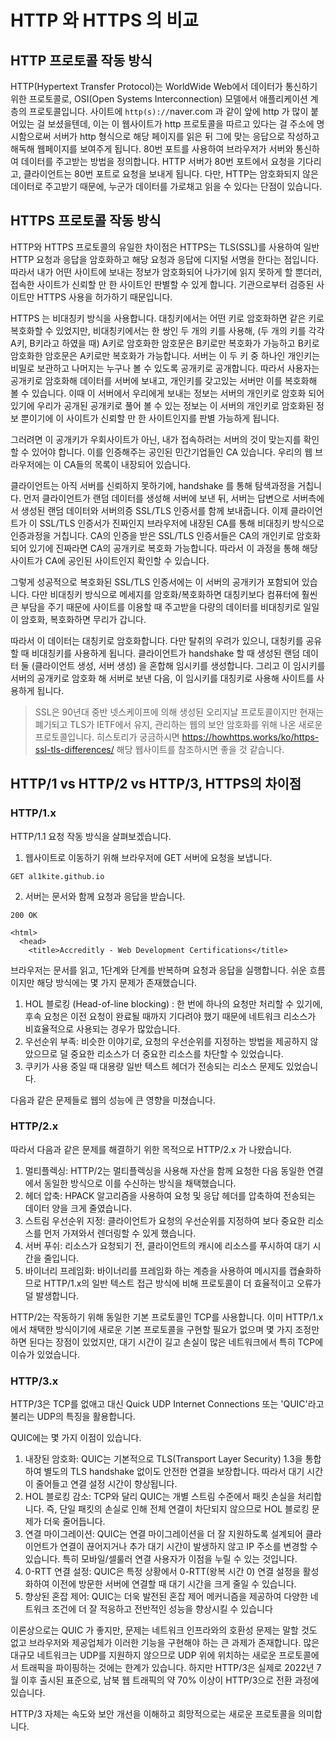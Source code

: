 # HTTP 와 HTTPS 의 비교

## HTTP 프로토콜 작동 방식
HTTP(Hypertext Transfer Protocol)는 WorldWide Web에서 데이터가 통신하기 위한 프로토콜로,
OSI(Open Systems Interconnection) 모델에서 애플리케이션 계층의 프로토콜입니다.
사이트에 `http(s)://`naver.com 과 같이 앞에 http 가 많이 붙어있는 걸 보셨을텐데, 이는 이 웹사이트가 http 프로토콜을 따르고 있다는 걸 주소에 명시함으로써
서버가 http 형식으로 해당 페이지를 읽은 뒤 그에 맞는 응답으로 작성하고 해독해 웹페이지를 보여주게 됩니다.
80번 포트를 사용하여 브라우저가 서버와 통신하여 데이터를 주고받는 방법을 정의합니다.
HTTP 서버가 80번 포트에서 요청을 기다리고, 클라이언트는 80번 포트로 요청을 보내게 됩니다.
다만, HTTP는 암호화되지 않은 데이터로 주고받기 때문에, 누군가 데이터를 가로채고 읽을 수 있다는 단점이 있습니다.

## HTTPS 프로토콜 작동 방식
HTTP와 HTTPS 프로토콜의 유일한 차이점은 HTTPS는 TLS(SSL)를 사용하여 일반 HTTP 요청과 응답을 암호화하고 해당 요청과 응답에 디지털 서명을 한다는 점입니다.
따라서 내가 어떤 사이트에 보내는 정보가 암호화되어 나가기에 읽지 못하게 할 뿐더러, 접속한 사이트가 신뢰할 만 한 사이트인 판별할 수 있게 합니다.
기관으로부터 검증된 사이트만 HTTPS 사용을 허가하기 때문입니다.

HTTPS 는 비대칭키 방식을 사용합니다. 대칭키에서는 어떤 키로 암호화하면 같은 키로 복호화할 수 있었지만,
비대칭키에서는 한 쌍인 두 개의 키를 사용해, (두 개의 키를 각각 A키, B키라고 하였을 때) A키로 암호화한 암호문은 B키로만 복호화가 가능하고 B키로 암호화한 암호문은 A키로만 복호화가 가능합니다.
서버는 이 두 키 중 하나인 개인키는 비밀로 보관하고 나머지는 누구나 볼 수 있도록 공개키로 공개합니다. 
따라서 사용자는 공개키로 암호화해 데이터를 서버에 보내고, 개인키를 갖고있는 서버만 이를 복호화해 볼 수 있습니다.
이때 이 서버에서 우리에게 보내는 정보는 서버의 개인키로 암호화 되어있기에 우리가 공개된 공개키로 풀어 볼 수 있는 정보는 이 서버의 개인키로 암호화된 정보 뿐이기에
이 사이트가  신뢰할 만 한 사이트인지를 판별 가능하게 됩니다.

그러려면 이 공개키가 우회사이트가 아닌, 내가 접속하려는 서버의 것이 맞는지를 확인 할 수 있어야 합니다.
이를 인증해주는 공인된 민간기업들인 CA 있습니다. 우리의 웹 브라우저에는 이 CA들의 목록이 내장되어 있습니다.

클라이언트는 아직 서버를 신뢰하지 못하기에, handshake 를 통해 탐색과정을 거칩니다.
먼저 클라이언트가 랜덤 데이터를 생성해 서버에 보낸 뒤, 서버는 답변으로 서버측에서 생성된 랜덤 데이터와 서버의증 SSL/TLS 인증서를 함께 보내줍니다.
이제 클라이언트가 이 SSL/TLS 인증서가 진짜인지 브라우저에 내장된 CA를 통해 비대칭키 방식으로 인증과정을 거칩니다.
CA의 인증을 받은 SSL/TLS 인증서들은 CA의 개인키로 암호화되어 있기에 진짜라면 CA의 공개키로 복호화 가능합니다.
따라서 이 과정을 통해 해당 사이트가 CA에 공인된 사이트인지 확인할 수 있습니다.

그렇게 성공적으로 복호화된 SSL/TLS 인증서에는 이 서버의 공개키가 포함되어 있습니다.
다만 비대칭키 방식으로 메세지를 암호화/복호화하면 대칭키보다 컴퓨터에 훨씬 큰 부담을 주기 때문에
사이트를 이용할 때 주고받을 다량의 데이터를 비대칭키로 일일이 암호화, 복호화하면 무리가 갑니다.

따라서 이 데이터는 대칭키로 암호화합니다. 다만 탈취의 우려가 있으니, 대칭키를 공유할 때 비대칭키를 사용하게 됩니다.
클라이언트가 handshake 할 때 생성된 랜덤 데이터 둘 (클라이언트 생성, 서버 생성) 을 혼합해 임시키를 생성합니다.
그리고 이 임시키를 서버의 공개키로 암호화 해 서버로 보낸 다음, 이 임시키를 대칭키로 사용해 사이트를 사용하게 됩니다.

> SSL은 90년대 중반 넷스케이프에 의해 생성된 오리지날 프로토콜이지만 현재는 폐기되고 TLS가 IETF에서 유지, 관리하는 웹의 보안 암호화를 위해 나온 새로운 프로토콜입니다.
> 히스토리가 궁금하시면 https://howhttps.works/ko/https-ssl-tls-differences/ 해당 웹사이트를 참조하시면 좋을 것 같습니다.

## HTTP/1 vs HTTP/2 vs HTTP/3, HTTPS의 차이점

### HTTP/1.x
HTTP/1.1 요청 작동 방식을 살펴보겠습니다.
1. 웹사이트로 이동하기 위해 브라우저에 GET 서버에 요청을 보냅니다.

```
GET al1kite.github.io
```

2. 서버는 문서와 함께 요청과 응답을 받습니다.

```
200 OK

<html>
  <head>
    <title>Accreditly - Web Development Certifications</title>
```
브라우저는 문서를 읽고, 1단계와 단계를 반복하며 요청과 응답을 실행합니다.
쉬운 흐름이지만 해당 방식에는 몇 가지 문제가 존재했습니다.

1. HOL 블로킹 (Head-of-line blocking) : 한 번에 하나의 요청만 처리할 수 있기에,
   후속 요청은 이전 요청이 완료될 때까지 기다려야 했기 때문에 네트워크 리소스가 비효율적으로 사용되는 경우가 많았습니다.
2. 우선순위 부족: 비슷한 이야기로, 요청의 우선순위를 지정하는 방법을 제공하지 않았으므로 덜 중요한 리소스가 더 중요한 리소스를 차단할 수 있었습니다.
3. 쿠키가 사용 중일 때 대용량 일반 텍스트 헤더가 전송되는 리소스 문제도 있었습니다.

다음과 같은 문제들로 웹의 성능에 큰 영향을 미쳤습니다.

### HTTP/2.x
따라서 다음과 같은 문제를 해결하기 위한 목적으로 HTTP/2.x 가 나왔습니다. 

1. 멀티플렉싱: HTTP/2는 멀티플렉싱을 사용해 자산을 함께 요청한 다음 동일한 연결에서 동일한 방식으로 이를 수신하는 방식을 채택했습니다.
2. 헤더 압축: HPACK 알고리즘을 사용하여 요청 및 응답 헤더를 압축하여 전송되는 데이터 양을 크게 줄였습니다.
3. 스트림 우선순위 지정: 클라이언트가 요청의 우선순위를 지정하여 보다 중요한 리소스를 먼저 가져와서 렌더링할 수 있게 했습니다.
4. 서버 푸쉬: 리소스가 요청되기 전, 클라이언트의 캐시에 리소스를 푸시하여 대기 시간을 줄입니다.
5. 바이너리 프레임화: 바이너리를 프레임화 하는 계층을 사용하여 메시지를 캡슐화하므로 HTTP/1.x의 일반 텍스트 접근 방식에 비해 프로토콜이 더 효율적이고 오류가 덜 발생합니다.

HTTP/2는 작동하기 위해 동일한 기본 프로토콜인 TCP를 사용합니다. 
이미 HTTP/1.x 에서 채택한 방식이기에 새로운 기본 프로토콜을 구현할 필요가 없으며 몇 가지 조정만 하면 된다는 장점이 있었지만, 
대기 시간이 길고 손실이 많은 네트워크에서 특히 TCP에 이슈가 있었습니다.

### HTTP/3.x
HTTP/3은 TCP를 없애고 대신 Quick UDP Internet Connections 또는 'QUIC'라고 불리는 UDP의 특징을 활용합니다.

QUIC에는 몇 가지 이점이 있습니다.

1. 내장된 암호화: QUIC는 기본적으로 TLS(Transport Layer Security) 1.3을 통합하여 별도의 TLS handshake 없이도 안전한 연결을 보장합니다. 따라서 대기 시간이 줄어들고 연결 설정 시간이 향상됩니다.
2. HOL 블로킹 감소: TCP와 달리 QUIC는 개별 스트림 수준에서 패킷 손실을 처리합니다. 즉, 단일 패킷의 손실로 인해 전체 연결이 차단되지 않으므로 HOL 블로킹 문제가 더욱 줄어듭니다.
3. 연결 마이그레이션: QUIC는 연결 마이그레이션을 더 잘 지원하도록 설계되어 클라이언트가 연결이 끊어지거나 추가 대기 시간이 발생하지 않고 IP 주소를 변경할 수 있습니다. 특히 모바일/셀룰러 연결 사용자가 이점을 누릴 수 있는 것입니다.
4. 0-RTT 연결 설정: QUIC은 특정 상황에서 0-RTT(왕복 시간 0) 연결 설정을 활성화하여 이전에 방문한 서버에 연결할 때 대기 시간을 크게 줄일 수 있습니다.
5. 향상된 혼잡 제어: QUIC는 더욱 발전된 혼잡 제어 메커니즘을 제공하여 다양한 네트워크 조건에 더 잘 적응하고 전반적인 성능을 향상시킬 수 있습니다

이론상으로는 QUIC 가 좋지만, 문제는 네트워크 인프라와의 호환성 문제는 말할 것도 없고 브라우저와 제공업체가 이러한 기능을 구현해야 하는 큰 과제가 존재합니다.
많은 대규모 네트워크는 UDP를 지원하지 않으므로 UDP 위에 위치하는 새로운 프로토콜에서 트래픽을 파이핑하는 것에는 한계가 있습니다.
하지만 HTTP/3은 실제로 2022년 7월 이후 출시된 표준으로, 남북 웹 트래픽의 약 70% 이상이 HTTP/3으로 전환 과정에 있습니다.

HTTP/3 자체는 속도와 보안 개선을 이해하고 희망적으로는 새로운 프로토콜을 의미합니다.


